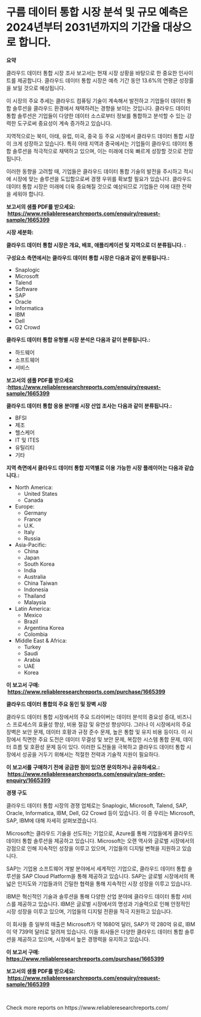<p><h1>구름 데이터 통합 시장 분석 및 규모 예측은 2024년부터 2031년까지의 기간을 대상으로 합니다.</h1></p><p><strong>요약</strong></p>
<p><p>클라우드 데이터 통합 시장 조사 보고서는 현재 시장 상황을 바탕으로 한 중요한 인사이트를 제공합니다. 클라우드 데이터 통합 시장은 예측 기간 동안 13.6%의 연평균 성장률을 보일 것으로 예상됩니다.</p><p>이 시장의 주요 추세는 클라우드 컴퓨팅 기술이 계속해서 발전하고 기업들이 데이터 통합 솔루션을 클라우드 환경에서 채택하려는 경향을 보이는 것입니다. 클라우드 데이터 통합 솔루션은 기업들이 다양한 데이터 소스로부터 정보를 통합하고 분석할 수 있는 강력한 도구로써 중요성이 계속 증가하고 있습니다.</p><p>지역적으로는 북미, 아태, 유럽, 미국, 중국 등 주요 시장에서 클라우드 데이터 통합 시장이 크게 성장하고 있습니다. 특히 아태 지역과 중국에서는 기업들이 클라우드 데이터 통합 솔루션을 적극적으로 채택하고 있으며, 이는 미래에 더욱 빠르게 성장할 것으로 전망됩니다.</p><p>이러한 동향을 고려할 때, 기업들은 클라우드 데이터 통합 기술의 발전을 주시하고 적시에 시장에 맞는 솔루션을 도입함으로써 경쟁 우위를 확보할 필요가 있습니다. 클라우드 데이터 통합 시장은 미래에 더욱 중요해질 것으로 예상되므로 기업들은 이에 대한 전략을 세워야 합니다.</p></p>
<p><strong>보고서의 샘플 PDF를 받으세요: &nbsp;<a href="https://www.reliableresearchreports.com/enquiry/request-sample/1665399">https://www.reliableresearchreports.com/enquiry/request-sample/1665399</a></strong></p>
<p><strong>시장 세분화:</strong></p>
<p><strong> 클라우드 데이터 통합 시장은 개요, 배포, 애플리케이션 및 지역으로 더 분류됩니다. :</strong></p>
<p><strong>구성요소 측면에서는 클라우드 데이터 통합 시장은 다음과 같이 분류됩니다.:</strong></p>
<p><ul><li>Snaplogic</li><li>Microsoft</li><li>Talend</li><li>Software</li><li>SAP</li><li>Oracle</li><li>Informatica</li><li>IBM</li><li>Dell</li><li>G2 Crowd</li></ul></p>
<p><strong> 클라우드 데이터 통합 유형별 시장 분석은 다음과 같이 분류됩니다.:</strong></p>
<p><ul><li>하드웨어</li><li>소프트웨어</li><li>서비스</li></ul></p>
<p><strong>보고서의 샘플 PDF를 받으세요 :<a href="https://www.reliableresearchreports.com/enquiry/request-sample/1665399">https://www.reliableresearchreports.com/enquiry/request-sample/1665399</a></strong></p>
<p><strong> 클라우드 데이터 통합 응용 분야별 시장 산업 조사는 다음과 같이 분류됩니다.:</strong></p>
<p><ul><li>BFSI</li><li>제조</li><li>헬스케어</li><li>IT 및 ITES</li><li>유틸리티</li><li>기타</li></ul></p>
<p><strong>지역 측면에서 클라우드 데이터 통합 지역별로 이용 가능한 시장 플레이어는 다음과 같습니다.:</strong></p>
<p><ul>
    <li>
        North America:
        <ul>
            <li>United States</li>
            <li>Canada</li>
        </ul>
    </li>
    <li>
        Europe:
        <ul>
            <li>Germany</li>
            <li>France</li>
            <li>U.K.</li>
            <li>Italy</li>
            <li>Russia</li>
        </ul>
    </li>
    <li>
        Asia-Pacific:
        <ul>
            <li>China</li>
            <li>Japan</li>
            <li>South Korea</li>
            <li>India</li>
            <li>Australia</li>
            <li>China Taiwan</li>
            <li>Indonesia</li>
            <li>Thailand</li>
            <li>Malaysia</li>
        </ul>
    </li>
    <li>
        Latin America:
        <ul>
            <li>Mexico</li>
            <li>Brazil</li>
            <li>Argentina Korea</li>
            <li>Colombia</li>
        </ul>
    </li>
    <li>
        Middle East & Africa:
        <ul>
            <li>Turkey</li>
            <li>Saudi</li>
            <li>Arabia</li>
            <li>UAE</li>
            <li>Korea</li>
        </ul>
    </li>
    </ul></p>
<p><strong>이 보고서 구매: &nbsp;<a href="https://www.reliableresearchreports.com/purchase/1665399">https://www.reliableresearchreports.com/purchase/1665399</a></strong></p>
<p><strong>클라우드 데이터 통합의 주요 동인 및 장벽 시장</strong></p>
<p><p>클라우드 데이터 통합 시장에서의 주요 드라이버는 데이터 분석의 중요성 증대, 비즈니스 프로세스의 효율성 향상, 비용 절감 및 유연성 향상이다. 그러나 이 시장에서의 주요 장벽은 보안 문제, 데이터 호황과 규정 준수 문제, 높은 통합 및 유지 비용 등이다. 이 시장에서 직면한 주요 도전은 데이터 무결성 및 보안 문제, 복잡한 시스템 통합 문제, 데이터 흐름 및 호환성 문제 등이 있다. 이러한 도전들을 극복하고 클라우드 데이터 통합 시장에서 성공을 거두기 위해서는 적절한 전략과 기술적 지원이 필요하다.</p></p>
<p><strong>이 보고서를 구매하기 전에 궁금한 점이 있으면 문의하거나 공유하세요.: &nbsp;<a href="https://www.reliableresearchreports.com/enquiry/pre-order-enquiry/1665399">https://www.reliableresearchreports.com/enquiry/pre-order-enquiry/1665399</a></strong></p>
<p><strong>경쟁 구도</strong></p>
<p><p>클라우드 데이터 통합 시장의 경쟁 업체로는 Snaplogic, Microsoft, Talend, SAP, Oracle, Informatica, IBM, Dell, G2 Crowd 등이 있습니다. 이 중 우리는 Microsoft, SAP, IBM에 대해 자세히 살펴보겠습니다.</p><p>Microsoft는 클라우드 기술을 선도하는 기업으로, Azure를 통해 기업들에게 클라우드 데이터 통합 솔루션을 제공하고 있습니다. Microsoft는 오랜 역사와 글로벌 시장에서의 강점으로 인해 지속적인 성장을 이루고 있으며, 기업들의 디지털 변혁을 지원하고 있습니다.</p><p>SAP는 기업용 소프트웨어 개발 분야에서 세계적인 기업으로, 클라우드 데이터 통합 솔루션을 SAP Cloud Platform을 통해 제공하고 있습니다. SAP는 글로벌 시장에서의 폭넓은 인지도와 기업들과의 긴밀한 협력을 통해 지속적인 시장 성장을 이루고 있습니다.</p><p>IBM은 혁신적인 기술과 솔루션을 통해 다양한 산업 분야에 클라우드 데이터 통합 서비스를 제공하고 있습니다. IBM은 글로벌 시장에서의 명성과 기술력으로 인해 안정적인 시장 성장을 이루고 있으며, 기업들의 디지털 전환을 적극 지원하고 있습니다.</p><p>이 회사들 중 일부의 매출은 Microsoft가 약 1680억 달러, SAP가 약 280억 유로, IBM이 약 739억 달러로 알려져 있습니다. 이들 회사들은 다양한 클라우드 데이터 통합 솔루션을 제공하고 있으며, 시장에서 높은 경쟁력을 유지하고 있습니다.</p></p>
<p><strong>이 보고서 구매: &nbsp; <a href="https://www.reliableresearchreports.com/purchase/1665399">https://www.reliableresearchreports.com/purchase/1665399</a></strong></p>
<p><strong>보고서의 샘플 PDF를 받으세요: &nbsp;<a href="https://www.reliableresearchreports.com/enquiry/request-sample/1665399">https://www.reliableresearchreports.com/enquiry/request-sample/1665399</a></strong><strong></strong></p>
<p>&nbsp;</p>
<p>Check more reports on https://www.reliableresearchreports.com/</p>